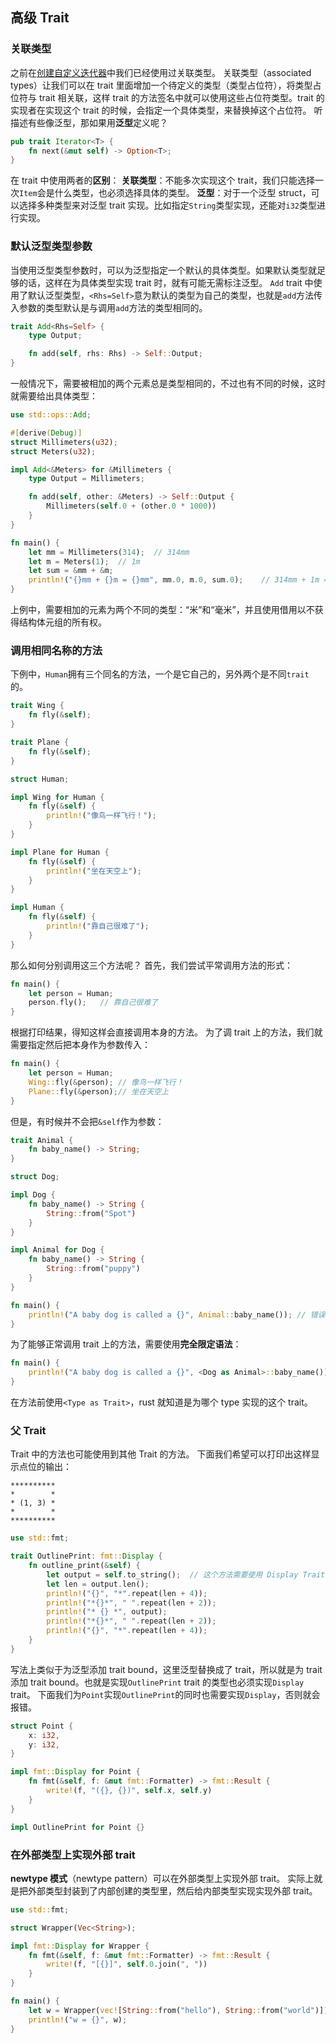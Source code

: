 ## 高级 Trait

### 关联类型
之前在[创建自定义迭代器](../17函数式语言特性：闭包与迭代器/17_2迭代器.md#创建自定义迭代器)中我们已经使用过关联类型。
关联类型（associated types）让我们可以在 trait 里面增加一个待定义的类型（类型占位符），将类型占位符与 trait 相关联，这样 trait 的方法签名中就可以使用这些占位符类型。trait 的实现者在实现这个 trait 的时候，会指定一个具体类型，来替换掉这个占位符。
听描述有些像泛型，那如果用**泛型**定义呢？
```rust
pub trait Iterator<T> {
    fn next(&mut self) -> Option<T>;
}
```
在 trait 中使用两者的**区别**：
**关联类型**：不能多次实现这个 trait，我们只能选择一次`Item`会是什么类型，也必须选择具体的类型。
**泛型**：对于一个泛型 struct，可以选择多种类型来对泛型 trait 实现。比如指定`String`类型实现，还能对`i32`类型进行实现。

### 默认泛型类型参数
当使用泛型类型参数时，可以为泛型指定一个默认的具体类型。如果默认类型就足够的话，这样在为具体类型实现 trait 时，就有可能无需标注泛型。
`Add` trait 中使用了默认泛型类型，`<Rhs=Self>`意为默认的类型为自己的类型，也就是`add`方法传入参数的类型默认是与调用`add`方法的类型相同的。
```rust
trait Add<Rhs=Self> {
    type Output;

    fn add(self, rhs: Rhs) -> Self::Output;
}
```
一般情况下，需要被相加的两个元素总是类型相同的，不过也有不同的时候，这时就需要给出具体类型：
```rust
use std::ops::Add;

#[derive(Debug)]
struct Millimeters(u32);
struct Meters(u32);

impl Add<&Meters> for &Millimeters {
    type Output = Millimeters;

    fn add(self, other: &Meters) -> Self::Output {
        Millimeters(self.0 + (other.0 * 1000))
    }
}

fn main() {
    let mm = Millimeters(314);  // 314mm
    let m = Meters(1);  // 1m
    let sum = &mm + &m;
    println!("{}mm + {}m = {}mm", mm.0, m.0, sum.0);    // 314mm + 1m = 1314mm
}
```
上例中，需要相加的元素为两个不同的类型：“米”和“毫米”，并且使用借用以不获得结构体元组的所有权。

### 调用相同名称的方法
下例中，`Human`拥有三个同名的方法，一个是它自己的，另外两个是不同`trait`的。
```rust
trait Wing {
    fn fly(&self);
}

trait Plane {
    fn fly(&self);
}

struct Human;

impl Wing for Human {
    fn fly(&self) {
        println!("像鸟一样飞行！");
    }
}

impl Plane for Human {
    fn fly(&self) {
        println!("坐在天空上");
    }
}

impl Human {
    fn fly(&self) {
        println!("靠自己很难了");
    }
}
```
那么如何分别调用这三个方法呢？
首先，我们尝试平常调用方法的形式：
```rust
fn main() {
    let person = Human;
    person.fly();   // 靠自己很难了
}
```
根据打印结果，得知这样会直接调用本身的方法。
为了调 trait 上的方法，我们就需要指定然后把本身作为参数传入：
```rust
fn main() {
    let person = Human;
    Wing::fly(&person); // 像鸟一样飞行！
    Plane::fly(&person);// 坐在天空上
}
```
但是，有时候并不会把`&self`作为参数：
```rust
trait Animal {
    fn baby_name() -> String;
}

struct Dog;

impl Dog {
    fn baby_name() -> String {
        String::from("Spot")
    }
}

impl Animal for Dog {
    fn baby_name() -> String {
        String::from("puppy")
    }
}

fn main() {
    println!("A baby dog is called a {}", Animal::baby_name()); // 错误：rust 不知道是为哪个类型实现的这个 trait
}
```
为了能够正常调用 trait 上的方法，需要使用**完全限定语法**：
```rust
fn main() {
    println!("A baby dog is called a {}", <Dog as Animal>::baby_name());
}
```
在方法前使用`<Type as Trait>`，rust 就知道是为哪个 type 实现的这个 trait。

### 父 Trait
Trait 中的方法也可能使用到其他 Trait 的方法。
下面我们希望可以打印出这样显示点位的输出：
```
**********
*        *
* (1, 3) *
*        *
**********
```
```rust
use std::fmt;

trait OutlinePrint: fmt::Display {
    fn outline_print(&self) {
        let output = self.to_string();  // 这个方法需要使用 Display Trait
        let len = output.len();
        println!("{}", "*".repeat(len + 4));
        println!("*{}*", " ".repeat(len + 2));
        println!("* {} *", output);
        println!("*{}*", " ".repeat(len + 2));
        println!("{}", "*".repeat(len + 4));
    }
}
```
写法上类似于为泛型添加 trait bound，这里泛型替换成了 trait，所以就是为 trait 添加 trait bound。也就是实现`OutlinePrint` trait 的类型也必须实现`Display` trait。
下面我们为`Point`实现`OutlinePrint`的同时也需要实现`Display`，否则就会报错。
```rust
struct Point {
    x: i32,
    y: i32,
}

impl fmt::Display for Point {
    fn fmt(&self, f: &mut fmt::Formatter) -> fmt::Result {
        write!(f, "({}, {})", self.x, self.y)
    }
}

impl OutlinePrint for Point {}
```

### 在外部类型上实现外部 trait
**newtype 模式**（newtype pattern）可以在外部类型上实现外部 trait。
实际上就是把外部类型封装到了内部创建的类型里，然后给内部类型实现实现外部 trait。
```rust
use std::fmt;

struct Wrapper(Vec<String>);

impl fmt::Display for Wrapper {
    fn fmt(&self, f: &mut fmt::Formatter) -> fmt::Result {
        write!(f, "[{}]", self.0.join(", "))
    }
}

fn main() {
    let w = Wrapper(vec![String::from("hello"), String::from("world")]);
    println!("w = {}", w);
}
```